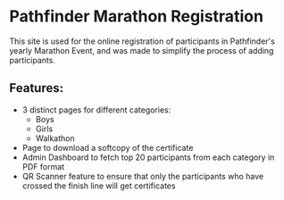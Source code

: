 # Pathfinder Marathon Registration

This site is used for the online registration of participants in Pathfinder's yearly Marathon Event, and was made to simplify the process of adding participants.

## Features: 

- 3 distinct pages for different categories:
  - Boys
  - Girls
  - Walkathon
- Page to download a softcopy of the certificate
- Admin Dashboard to fetch top 20 participants from each category in PDF format
- QR Scanner feature to ensure that only the participants who have crossed the finish line will get certificates

